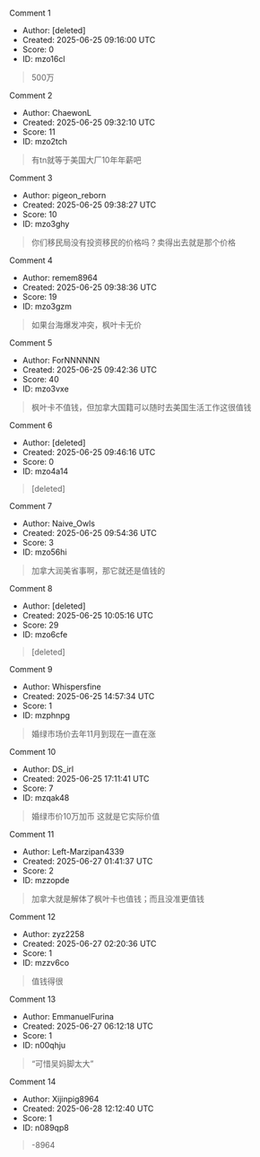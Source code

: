 Comment 1

- Author: [deleted]
- Created: 2025-06-25 09:16:00 UTC
- Score: 0
- ID: mzo16cl

> 500万

Comment 2

- Author: ChaewonL
- Created: 2025-06-25 09:32:10 UTC
- Score: 11
- ID: mzo2tch

> 有tn就等于美国大厂10年年薪吧

Comment 3

- Author: pigeon_reborn
- Created: 2025-06-25 09:38:27 UTC
- Score: 10
- ID: mzo3ghy

> 你们移民局没有投资移民的价格吗？卖得出去就是那个价格

Comment 4

- Author: remem8964
- Created: 2025-06-25 09:38:36 UTC
- Score: 19
- ID: mzo3gzm

> 如果台海爆发冲突，枫叶卡无价

Comment 5

- Author: ForNNNNNN
- Created: 2025-06-25 09:42:36 UTC
- Score: 40
- ID: mzo3vxe

> 枫叶卡不值钱，但加拿大国籍可以随时去美国生活工作这很值钱

Comment 6

- Author: [deleted]
- Created: 2025-06-25 09:46:16 UTC
- Score: 0
- ID: mzo4a14

> [deleted]

Comment 7

- Author: Naive_Owls
- Created: 2025-06-25 09:54:36 UTC
- Score: 3
- ID: mzo56hi

> 加拿大润美省事啊，那它就还是值钱的

Comment 8

- Author: [deleted]
- Created: 2025-06-25 10:05:16 UTC
- Score: 29
- ID: mzo6cfe

> [deleted]

Comment 9

- Author: Whispersfine
- Created: 2025-06-25 14:57:34 UTC
- Score: 1
- ID: mzphnpg

> 婚绿市场价去年11月到现在一直在涨

Comment 10

- Author: DS_irl
- Created: 2025-06-25 17:11:41 UTC
- Score: 7
- ID: mzqak48

> 婚绿市价10万加币 这就是它实际价值

Comment 11

- Author: Left-Marzipan4339
- Created: 2025-06-27 01:41:37 UTC
- Score: 2
- ID: mzzopde

> 加拿大就是解体了枫叶卡也值钱；而且没准更值钱

Comment 12

- Author: zyz2258
- Created: 2025-06-27 02:20:36 UTC
- Score: 1
- ID: mzzv6co

> 值钱得很

Comment 13

- Author: EmmanuelFurina
- Created: 2025-06-27 06:12:18 UTC
- Score: 1
- ID: n00qhju

> “可惜吴妈脚太大”

Comment 14

- Author: Xijinpig8964
- Created: 2025-06-28 12:12:40 UTC
- Score: 1
- ID: n089qp8

> -8964
